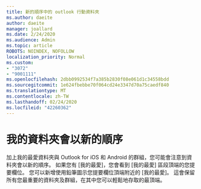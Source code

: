 ```yaml
---
title: 新的順序中的 outlook 行動資料夾
ms.author: daeite
author: daeite
manager: joallard
ms.date: 2/24/2020
ms.audience: Admin
ms.topic: article
ROBOTS: NOINDEX, NOFOLLOW
localization_priority: Normal
ms.custom:
- "3072"
- "9001111"
ms.openlocfilehash: 2dbb0992534f7a385b2830f08e061d1c34558bdd
ms.sourcegitcommit: 1e624fbebbe70f064cd24e3347d70a75caedf840
ms.translationtype: MT
ms.contentlocale: zh-TW
ms.lasthandoff: 02/24/2020
ms.locfileid: "42260362"
---
```

# <a name="my-folders-are-in-a-new-order"></a>我的資料夾會以新的順序

加上我的最愛資料夾與 Outlook for iOS 和 Android 的群組，您可能會注意到資料夾會以新的順序。 如果您有 [我的最愛]，您會看到 [我的最愛] 區段頂端的您提要欄位。 您可以新增使用鉛筆圖示您提要欄位頂端附近的 [我的最愛]。 這會保留所有您最重要的資料夾及群組，在其中您可以輕鬆地存取的最頂端。